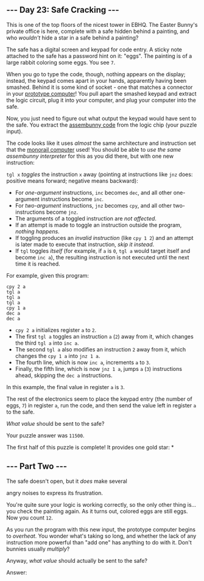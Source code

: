 --- Day 23: Safe Cracking ---
-----------------------------

This is one of the top floors of the nicest tower in EBHQ. The Easter
Bunny's private office is here, complete with a safe hidden behind a
painting, and who *wouldn't* hide a star in a safe behind a painting?

The safe has a digital screen and keypad for code entry. A sticky note
attached to the safe has a password hint on it: "eggs". The painting is
of a large rabbit coloring some eggs. You see `7`.

When you go to type the code, though, nothing appears on the display;
instead, the keypad comes apart in your hands, apparently having been
smashed. Behind it is some kind of socket - one that matches a connector
in your [prototype computer]! You pull apart the smashed keypad and
extract the logic circuit, plug it into your computer, and plug your
computer into the safe.

Now, you just need to figure out what output the keypad would have sent
to the safe. You extract the [assembunny code] from the logic chip
(your puzzle input).

The code looks like it uses *almost* the same architecture and
instruction set that the [monorail computer][assembunny code] used! You
should be able to *use the same assembunny interpreter* for this as you
did there, but with one new instruction:

`tgl x` *toggles* the instruction `x` away (pointing at instructions
like `jnz` does: positive means forward; negative means backward):

-   For *one-argument* instructions, `inc` becomes `dec`, and all other
    one-argument instructions become `inc`.
-   For *two-argument* instructions, `jnz` becomes `cpy`, and all other
    two-instructions become `jnz`.
-   The arguments of a toggled instruction are *not affected*.
-   If an attempt is made to toggle an instruction outside the program,
    *nothing happens*.
-   If toggling produces an *invalid instruction* (like `cpy 1 2`) and
    an attempt is later made to execute that instruction, *skip it
    instead*.
-   If `tgl` toggles *itself* (for example, if `a` is `0`, `tgl a` would
    target itself and become `inc a`), the resulting instruction is not
    executed until the next time it is reached.

For example, given this program:

    cpy 2 a
    tgl a
    tgl a
    tgl a
    cpy 1 a
    dec a
    dec a

-   `cpy 2 a` initializes register `a` to `2`.
-   The first `tgl a` toggles an instruction `a` (`2`) away from it,
    which changes the third `tgl a` into `inc a`.
-   The second `tgl a` also modifies an instruction `2` away from it,
    which changes the `cpy 1 a` into `jnz 1 a`.
-   The fourth line, which is now `inc a`, increments `a` to `3`.
-   Finally, the fifth line, which is now `jnz 1 a`, jumps `a` (`3`)
    instructions ahead, skipping the `dec a` instructions.

In this example, the final value in register `a` is `3`.

The rest of the electronics seem to place the keypad entry (the number
of eggs, `7`) in register `a`, run the code, and then send the value
left in register `a` to the safe.

*What value* should be sent to the safe?

Your puzzle answer was `11500`.

The first half of this puzzle is complete! It provides one gold star: \*

--- Part Two ---
----------------

The safe doesn't open, but it *does* make several

angry noises to express its frustration.

You're quite sure your logic is working correctly, so the only other
thing is... you check the painting again. As it turns out, colored eggs
are still eggs. Now you count `12`.

As you run the program with this new input, the prototype computer
begins to *overheat*. You wonder what's taking so long, and whether the
lack of any instruction more powerful than "add one" has anything to do
with it. Don't bunnies usually *multiply*?

Anyway, *what value* should actually be sent to the safe?

Answer:

  [prototype computer]: 11
  [assembunny code]: 12
